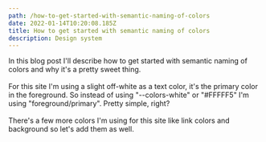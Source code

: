 ```yaml
---
path: /how-to-get-started-with-semantic-naming-of-colors
date: 2022-01-14T10:20:08.185Z
title: How to get started with semantic naming of colors
description: Design system
---
```

In this blog post I'll describe how to get started with semantic naming of colors and why it's a pretty sweet thing.\
\
For this site I'm using a slight off-white as a text color, it's the primary color in the foreground. So instead of using "--colors-white" or "#FFFFF5" I'm using "foreground/primary". Pretty simple, right? \
\
There's a few more colors I'm using for this site like link colors and background so let's add them as well.